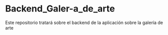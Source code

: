 # Backend_Galer-a_de_arte
Este repositorio tratará sobre el backend de la aplicación sobre  la galería de arte
